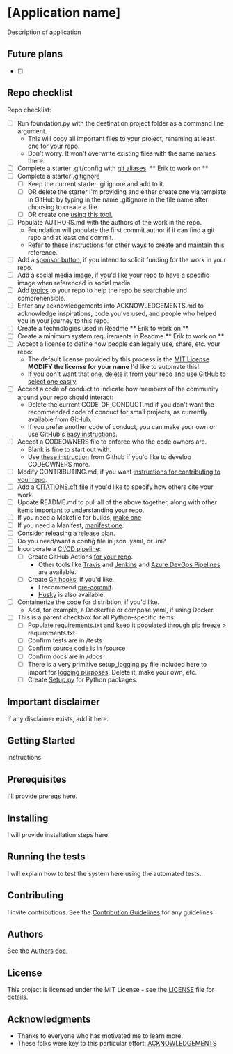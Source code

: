 # [Application name] 

Description of application

## Future plans

- [ ] 

## Repo checklist

Repo checklist:

* [ ] Run foundation.py with the destination project folder as a command line argument.
    * This will copy all important files to your project, renaming at least one for your repo.
    * Don't worry.  It won't overwrite existing files with the same names there.
* [ ] Complete a starter .git/config with [git aliases](https://git-scm.com/book/en/v2/Git-Basics-Git-Aliases).  ** Erik to work on ** 
* [ ] Complete a starter [.gitignore](https://git-scm.com/docs/gitignore#:~:text=A%20gitignore%20file%20specifies%20intentionally,gitignore%20file%20specifies%20a%20pattern.)
    * [ ] Keep the current starter .gitignore and add to it.
    * [ ] OR delete the starter I'm providing and either create one via template in GitHub by typing in the name .gitignore in the file name after choosing to create a file
    * [ ] OR create one [using this tool.](https://www.toptal.com/developers/gitignore/)
* [ ] Populate AUTHORS.md with the authors of the work in the repo. 
    * Foundation will populate the first commit author if it can find a git repo and at least one commit.
    * Refer to [these instructions](https://opensource.google/documentation/reference/releasing/authors) for other ways to create and maintain this reference. 
* [ ] Add a [sponsor button](https://docs.github.com/en/repositories/managing-your-repositorys-settings-and-features/customizing-your-repository/displaying-a-sponsor-button-in-your-repository), if you intend to solicit funding for the work in your repo.
* [ ] Add a [social media image](https://docs.github.com/en/repositories/managing-your-repositorys-settings-and-features/customizing-your-repository/customizing-your-repositorys-social-media-preview), if you'd like your repo to have a specific image when referenced in social media.
* [ ] Add [topics](https://docs.github.com/en/repositories/managing-your-repositorys-settings-and-features/customizing-your-repository/classifying-your-repository-with-topics) to your repo to help the repo be searchable and comprehensible.
* [ ] Enter any acknowledgements into ACKNOWLEDGEMENTS.md to acknowledge inspirations, code you've used, and people who helped you in your journey to this repo.
* [ ] Create a technologies used in Readme ** Erik to work on **
* [ ] Create a minimum system requirements in Readme ** Erik to work on **
* [ ] Accept a license to define how people can legally use, share, etc. your repo:
    * The default license provided by this process is the [MIT License](https://en.wikipedia.org/wiki/MIT_License).  **MODIFY the license for your name**  I'd like to automate this!
    * If you don't want that one, delete it from your repo and use GitHub to [select one easily](https://docs.github.com/en/repositories/managing-your-repositorys-settings-and-features/customizing-your-repository/licensing-a-repository).
* [ ] Accept a code of conduct to indicate how members of the community around your repo should interact:
    * Delete the current CODE_OF_CONDUCT.md if you don't want the recommended code of conduct for small projects, as currently available from GitHub.
    * If you prefer another code of conduct, you can make your own or use GitHub's [easy instructions](https://docs.github.com/en/communities/setting-up-your-project-for-healthy-contributions/adding-a-code-of-conduct-to-your-project).
* [ ] Accept a CODEOWNERS file to enforce who the code owners are.
    * Blank is fine to start out with.
    * Use [these instruction](https://docs.github.com/en/repositories/managing-your-repositorys-settings-and-features/customizing-your-repository/about-code-owners) from Github if you'd like to develop CODEOWNERS more.
* [ ] Modify CONTRIBUTING.md, if you want [instructions for contributing to your repo](https://contributing.md/how-to-build-contributing-md/).
* [ ] Add a [CITATIONS.cff file](https://docs.github.com/en/repositories/managing-your-repositorys-settings-and-features/customizing-your-repository/about-citation-files) if you'd like to specify how others cite your work.
* [ ] Update README.md to pull all of the above together, along with other items important to understanding your repo.
* [ ] If you need a Makefile for builds, [make one](https://makefiletutorial.com/)
* [ ] If you need a Manifest, [manifest one](https://docs.github.com/en/apps/sharing-github-apps/registering-a-github-app-from-a-manifest).
* [ ] Consider releasing a [release plan](https://docs.github.com/en/repositories/releasing-projects-on-github/managing-releases-in-a-repository).
* [ ] Do you need/want a config file in json, yaml, or .ini?
* [ ] Incorporate a [CI/CD pipeline](https://github.com/resources/articles/devops/ci-cd):
    * [ ] Create GitHub Actions [for your repo](https://github.com/features/actions).
        * Other tools like [Travis](https://www.travis-ci.com/) and [Jenkins](https://www.jenkins.io/solutions/pipeline/) and [Azure DevOps Pipelines](https://learn.microsoft.com/en-us/azure/devops/pipelines/get-started/what-is-azure-pipelines?view=azure-devops) are available.    
    * [ ] Create [Git hooks](https://git-scm.com/book/ms/v2/Customizing-Git-Git-Hooks), if you'd like.
        * I recommend [pre-commit](https://pre-commit.com/).
        * [Husky](https://typicode.github.io/husky/) is also available.   
* [ ] Containerize the code for distribtion, if you'd like.
    * Add, for example, a Dockerfile or compose.yaml, if using Docker.   
* [ ] This is a parent checkbox for all Python-specific items:
  * [ ] Populate [requirements.txt](https://pip.pypa.io/en/stable/reference/requirements-file-format/) and keep it populated through pip freeze > requirements.txt
  * [ ] Confirm tests are in /tests
  * [ ] Confirm source code is in /source
  * [ ] Confirm docs are in /docs
  * [ ] There is a very primitive setup_logging.py file included here to import for [logging purposes](https://docs.python.org/3/library/logging.html).  Delete it, make your own, etc.  
  * [ ] Create [Setup.py](https://packaging.python.org/en/latest/guides/distributing-packages-using-setuptools/) for Python packages.
        
## Important disclaimer

If any disclaimer exists, add it here.

## Getting Started

Instructions

## Prerequisites

I'll provide prereqs here.

## Installing

I will provide installation steps here.

## Running the tests

I will explain how to test the system here using the automated tests.

## Contributing

I invite contributions.  See the [Contribution Guidelines](CONTRIBUTING.md) for any guidelines.

## Authors

See the [Authors doc.](AUTHORS.md)

## License

This project is licensed under the MIT License - see the [LICENSE](LICENSE) file for details.

## Acknowledgments

* Thanks to everyone who has motivated me to learn more.
* These folks were key to this particular effort: [ACKNOWLEDGEMENTS](ACKNOWLEDGEMENTS.md)
